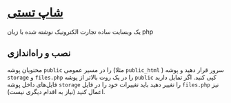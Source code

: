 # [شاپ تستی](https://shoptesti.freehost.io/)
یک وبسایت ساده تجارت الکترونیک نوشته شده با زبان php

## نصب و راه‌اندازی
محتویان پوشه
`public`
را در مسیر عمومی (مثلا
`public_html`
)
سرور قرار دهید و پوشه
`storage` و `files.php`
را در یک روت بالاتر از پوشه
`public`
کپی کنید.
اگر تمایل دارید فایل‌های داخل پوشه
`storage`
را تغییر دهید باید تغییرات خود را در فایل
`files.php`
نیز اعمال کنید (نیاز به اقدام دیگری نیست).